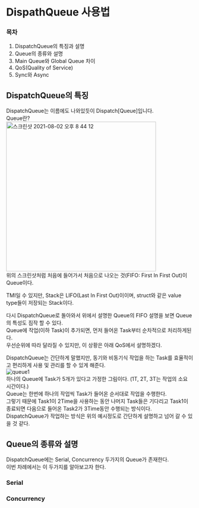 # DispathQueue 사용법
### 목차
1. DispatchQueue의 특징과 설명
2. Queue의 종류와 설명
3. Main Queue와 Global Queue 차이
4. QoS(Quality of Service)
5. Sync와 Async

## DispatchQueue의 특징
DispatchQueue는 이름에도 나와있듯이 Dispatch[Queue]입니다.  
Queue란?  
<img width="403" alt="스크린샷 2021-08-02 오후 8 44 12" src="https://user-images.githubusercontent.com/55477102/127856831-26205092-5d2e-4997-b8db-a25e82f5ea89.png">  
위의 스크린샷처럼 처음에 들어가서 처음으로 나오는 것(FIFO: First In First Out)이 Queue이다.  

TMI일 수 있지만, Stack은 LIFO(Last In First Out)이이며, struct와 같은 value type들이 저장되는 Stack이다.  

다시 DispatchQueue로 돌아와서 위에서 설명한 Queue의 FIFO 설명을 보면 Queue의 특성도 짐작 할 수 있다.  
Queue에 작업(이하 Task)이 추가되면, 먼저 들어온 Task부터 순차적으로 처리하게된다.  
우선순위에 따라 달라질 수 있지만, 이 상황은 아래 QoS에서 설명하겠다.  

DispatchQueue는 간단하게 말했지만, 동기와 비동기식 작업을 하는 Task를 효율적이고 편리하게 사용 및 관리를 할 수 있게 해준다.  
![queue1](https://user-images.githubusercontent.com/55477102/128028335-254e7478-e0a0-4f56-9a18-89fb8f7eb183.png)  
하나의 Queue에 Task가 5개가 있다고 가정한 그림이다. (1T, 2T, 3T는 작업의 소요 시간이다.)  
Queue는 한번에 하나의 작업씩 Task가 들어온 순서대로 작업을 수행한다.  
그렇기 때문에 Task1이 2Time을 사용하는 동안 나머지 Task들은 기다리고 Task1이 종료되면 다음으로 들어온 Task2가 3Time동안 수행되는 방식이다.  
DispatchQueue가 작업하는 방식은 위의 예시정도로 간단하게 설명하고 넘어 갈 수 있을 것 같다.  

## Queue의 종류와 설명
DispatchQueue에는 Serial, Concurrency 두가지의 Queue가 존재한다.  
이번 차례에서는 이 두가지를 알아보고자 한다.  
### Serial

### Concurrency






